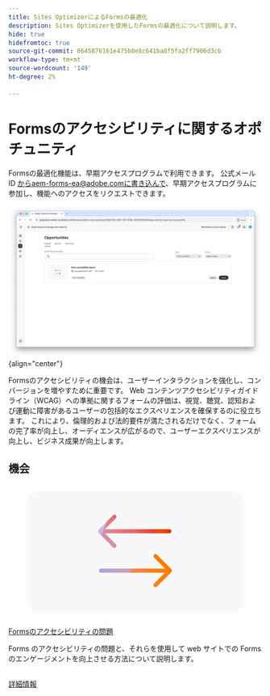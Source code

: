 ```yaml
---
title: Sites OptimizerによるFormsの最適化
description: Sites Optimizerを使用したFormsの最適化について説明します。
hide: true
hidefromtoc: true
source-git-commit: 8645876161e475b0e8c641ba8f5fa2ff7906d3cb
workflow-type: tm+mt
source-wordcount: '149'
ht-degree: 2%

---
```



# Formsのアクセシビリティに関するオポチュニティ

<span class="preview"> Formsの最適化機能は、早期アクセスプログラムで利用できます。 公式メール ID からaem-forms-ea@adobe.comに書き込んで、早期アクセスプログラムに参加し、機能へのアクセスをリクエストできます。</span>

![Formsのアクセシビリティに関するオポチュニティ ](./assets/form-accesibility/hero.png){align="center"}


Formsのアクセシビリティの機会は、ユーザーインタラクションを強化し、コンバージョンを増やすために重要です。 Web コンテンツアクセシビリティガイドライン（WCAG）への準拠に関するフォームの評価は、視覚、聴覚、認知および運動に障害があるユーザーの包括的なエクスペリエンスを確保するのに役立ちます。 これにより、倫理的および法的要件が満たされるだけでなく、フォームの完了率が向上し、オーディエンスが広がるので、ユーザーエクスペリエンスが向上し、ビジネス成果が向上します。

## 機会

<!-- CARDS
 
* ../documentation/opportunities/low-views.md
  {title=Low views}
  {image=../assets/common/card-bag.png}
* ../documentation/opportunities/low-conversions.md
  {title=Low conversions}
  {image=../assets/common/card-bag.png}

--->
<!-- START CARDS HTML - DO NOT MODIFY BY HAND -->
<div class="columns">
    <div class="column is-half-tablet is-half-desktop is-one-third-widescreen" aria-label="Forms Accessibility issues">
        <div class="card" style="height: 100%; display: flex; flex-direction: column; height: 100%;">
            <div class="card-image">
                <figure class="image x-is-16by9">
                    <a href="../documentation/opportunities/forms-accessibility-issues.md" title="Formsのアクセシビリティの問題" target="_blank" rel="referrer">
                        <img class="is-bordered-r-small" src="../assets/common/card-arrows.png" alt="Formsのアクセシビリティの問題"
                             style="width: 100%; aspect-ratio: 16 / 9; object-fit: cover; overflow: hidden; display: block; margin: auto;">
                    </a>
                </figure>
            </div>
            <div class="card-content is-padded-small" style="display: flex; flex-direction: column; flex-grow: 1; justify-content: space-between;">
                <div class="top-card-content">
                    <p class="headline is-size-6 has-text-weight-bold">
                        <a href="../documentation/opportunities/forms-accessibility-issues.md" target="_blank" rel="referrer" title="Formsのアクセシビリティの問題">Formsのアクセシビリティの問題 </a>
                    </p>
                    <p class="is-size-6">Forms のアクセシビリティの問題と、それらを使用して web サイトでの Forms のエンゲージメントを向上させる方法について説明します。</p>
                </div>
                <a href="../documentation/opportunities/forms-accessibility-issues.md" target="_blank" rel="referrer" class="spectrum-Button spectrum-Button--outline spectrum-Button--primary spectrum-Button--sizeM" style="align-self: flex-start; margin-top: 1rem;">
                    <span class="spectrum-Button-label has-no-wrap has-text-weight-bold">詳細情報</span>
                </a>
            </div>
        </div>
    </div>
</div>
<!-- END CARDS HTML - DO NOT MODIFY BY HAND -->
